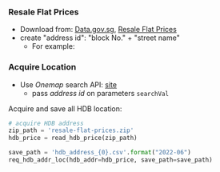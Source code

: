 ### Resale Flat Prices

- Download from: [Data.gov.sg](https://data.gov.sg/), [Resale Flat Prices](https://data.gov.sg/dataset/resale-flat-prices)
- create "address id": "block No." + "street name"
  - For example: 

### Acquire Location

- Use *Onemap* search API: [site](https://www.onemap.gov.sg/docs/#search)
  - pass *address id* on parameters `searchVal`

Acquire and save all HDB location:

```python
# acquire HDB address
zip_path = 'resale-flat-prices.zip'
hdb_price = read_hdb_price(zip_path)

save_path = 'hdb_address_{0}.csv'.format("2022-06")
req_hdb_addr_loc(hdb_addr=hdb_price, save_path=save_path)
```

